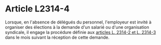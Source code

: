 # Article L2314-4

Lorsque, en l'absence de délégués du personnel, l'employeur est invité à organiser des élections à la demande d'un salarié ou d'une organisation syndicale, il engage la procédure définie aux [articles L. 2314-2 et L. 2314-3][1] dans le mois suivant la réception de cette demande.

 [1]: /affichCodeArticle.do?cidTexte=LEGITEXT000006072050&idArticle=LEGIARTI000006901872&dateTexte=&categorieLien=cid
